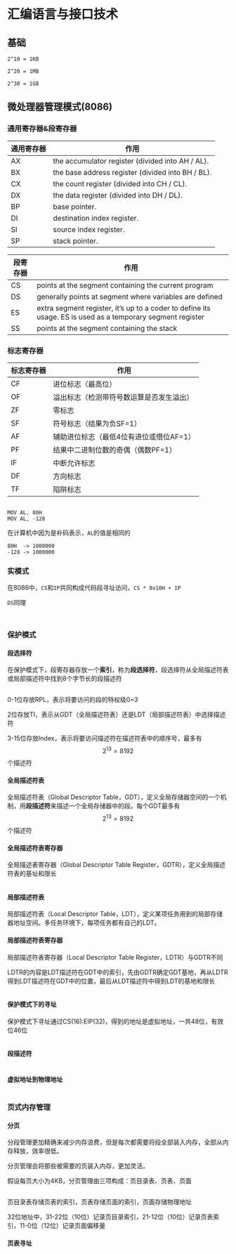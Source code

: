 # 汇编语言与接口技术

## 基础

`2^10 = 1KB`

`2^20 = 1MB`

`2^30 = 1GB`

## 微处理器管理模式(8086)

### 通用寄存器&段寄存器

| 通用寄存器 | 作用                                                |
| ----- | ------------------------------------------------- |
| AX    | the accumulator register (divided into AH / AL).  |
| BX    | the base address register (divided into BH / BL). |
| CX    | the count register (divided into CH / CL).        |
| DX    | the data register (divided into DH / DL).         |
| BP    | base pointer.                                     |
| DI    | destination index register.                       |
| SI    | source index register.                            |
| SP    | stack pointer.                                    |

| 段寄存器 | 作用                                                                                                         |
| ---- | ---------------------------------------------------------------------------------------------------------- |
| CS   | points at the segment containing the current program                                                       |
| DS   | generally points at segment where variables are defined                                                    |
| ES   | extra segment register, it’s up to a coder to define its usage. ES is used as a temporary segment register |
| SS   | points at the segment containing the stack                                                                 |

### 标志寄存器

| 标志寄存器 | 作用                     |
| ----- | ---------------------- |
| CF    | 进位标志（最高位）              |
| OF    | 溢出标志（检测带符号数运算是否发生溢出）   |
| ZF    | 零标志                    |
| SF    | 符号标志（结果为负SF=1）         |
| AF    | 辅助进位标志（最低4位有进位或借位AF=1） |
| PF    | 结果中二进制位数的奇偶（偶数PF=1）    |
| IF    | 中断允许标志                 |
| DF    | 方向标志                   |
| TF    | 陷阱标志                   |

<figure><img src=".gitbook/assets/image (2) (1).png" alt=""><figcaption></figcaption></figure>

```armasm
MOV AL, 80H
MOV AL, -128
```

在计算机中因为是补码表示，`AL`的值是相同的

```
80H  -> 1000000
-128 -> 1000000
```

### 实模式

在8086中，`CS`和`IP`共同构成代码段寻址访问，`CS * 0x10H + IP`

`DS`同理

<figure><img src=".gitbook/assets/image (1) (1).png" alt=""><figcaption></figcaption></figure>

<figure><img src=".gitbook/assets/image (6).png" alt=""><figcaption></figcaption></figure>

### 保护模式

#### 段选择符

在保护模式下，段寄存器存放一个**索引**，称为**段选择符**，段选择符从全局描述符表或局部描述符中找到8个字节长的段描述符

<figure><img src=".gitbook/assets/image (2) (2).png" alt=""><figcaption></figcaption></figure>

0-1位存放RPL，表示将要访问的段的特权级0\~3

2位存放TI，表示从GDT（全局描述符表）还是LDT（局部描述符表）中选择描述符

3-15位存放Index，表示将要访问描述符在描述符表中的顺序号，最多有$$2^{13}=8192$$个描述符

#### 全局描述符表

全局描述符表（Global Descriptor Table，GDT），定义全局存储器空间的一个机制，用**段描述符**来描述一个全局存储器中的段。每个GDT最多有$$2^{13}=8192$$​个描述符

#### 全局描述符表寄存器

全局描述表寄存器（Global Descriptor Table Register，GDTR），定义全局描述符表的基址和限长

<figure><img src=".gitbook/assets/image (5).png" alt=""><figcaption></figcaption></figure>

#### 局部描述符表

局部描述符表（Local Descriptor Table，LDT），定义某项任务用到的局部存储器地址空间。多任务环境下，每项任务都有自己的LDT。

#### 局部描述符表寄存器

局部描述符表寄存器（Local Descriptor Table Register，LDTR）与GDTR不同

LDTR的内容是LDT描述符在GDT中的索引，先由GDTR确定GDT基地，再从LDTR得到LDT描述符在GDT中的位置，最后从LDT描述符中得到LDT的基地和限长

<figure><img src=".gitbook/assets/image (3).png" alt=""><figcaption></figcaption></figure>

#### 保护模式下的寻址

保护模式下寻址通过CS(16):EIP(32)，得到的地址是虚拟地址，一共48位，有效位46位

<figure><img src=".gitbook/assets/image (4).png" alt=""><figcaption></figcaption></figure>

#### 段描述符

<figure><img src=".gitbook/assets/image.png" alt=""><figcaption></figcaption></figure>

#### 虚拟地址到物理地址

<figure><img src=".gitbook/assets/image (7).png" alt=""><figcaption></figcaption></figure>

### 页式内存管理

#### 分页

分段管理更加精确来减少内存浪费，但是每次都需要将段全部装入内存，全部从内存释放，效率很低。

分页管理会将那些被需要的页装入内存，更加灵活。

假设每页大小为4KB，分页管理由三项构成：页目录表、页表、页面

<figure><img src=".gitbook/assets/image (2).png" alt=""><figcaption></figcaption></figure>

页目录表存储页表的索引，页表存储页面的索引，页面存储物理地址

32位地址中，31-22位（10位）记录页目录索引，21-12位（10位）记录页表索引，11-0位（12位）记录页面偏移量

#### 页表寻址

<figure><img src=".gitbook/assets/image (1).png" alt=""><figcaption></figcaption></figure>

